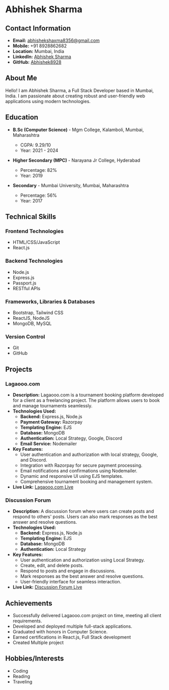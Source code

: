 # Abhishek Sharma

## Contact Information
- **Email:** abhishekshaxma8356@gmail.com
- **Mobile:** +91 8928862682
- **Location:** Mumbai, India
- **LinkedIn:** [Abhishek Sharma](https://www.linkedin.com/in/abhishek-sharma-7b0bbb22b/)
- **GitHub:** [Abhishek8928](https://github.com/Abhishek8928)

## About Me
Hello! I am Abhishek Sharma, a Full Stack Developer based in Mumbai, India. I am passionate about creating robust and user-friendly web applications using modern technologies.

## Education
- **B.Sc (Computer Science)** - Mgm College, Kalamboli, Mumbai, Maharashtra
  - CGPA: 9.29/10
  - Year: 2021 - 2024

- **Higher Secondary (MPC)** - Narayana Jr College, Hyderabad
  - Percentage: 82%
  - Year: 2019

- **Secondary** - Mumbai University, Mumbai, Maharashtra
  - Percentage: 56%
  - Year: 2017

## Technical Skills
### Frontend Technologies
- HTML/CSS/JavaScript
- React.js
### Backend Technologies
- Node.js
- Express.js
- Passport.js
- RESTful APIs
### Frameworks, Libraries & Databases
- Bootstrap, Tailwind CSS
- ReactJS, NodeJS
- MongoDB, MySQL

### Version Control
- Git
- GitHub

## Projects

### Lagaooo.com
- **Description:** Lagaooo.com is a tournament booking platform developed for a client as a freelancing project. The platform allows users to book and manage tournaments seamlessly.
- **Technologies Used:**
  - **Backend:** Express.js, Node.js
  - **Payment Gateway:** Razorpay
  - **Templating Engine:** EJS
  - **Database:** MongoDB
  - **Authentication:** Local Strategy, Google, Discord
  - **Email Service:** Nodemailer
- **Key Features:**
  - User authentication and authorization with local strategy, Google, and Discord.
  - Integration with Razorpay for secure payment processing.
  - Email notifications and confirmations using Nodemailer.
  - Dynamic and responsive UI using EJS templates.
  - Comprehensive tournament booking and management system.
- **Live Link:** [Lagaooo.com Live](#)

### Discussion Forum
- **Description:** A discussion forum where users can create posts and respond to others' posts. Users can also mark responses as the best answer and resolve questions.
- **Technologies Used:**
  - **Backend:** Express.js, Node.js
  - **Templating Engine:** EJS
  - **Database:** MongoDB
  - **Authentication:** Local Strategy
- **Key Features:**
  - User authentication and authorization using Local Strategy.
  - Create, edit, and delete posts.
  - Respond to posts and engage in discussions.
  - Mark responses as the best answer and resolve questions.
  - User-friendly interface for seamless interaction.
- **Live Link:** [Discussion Forum Live](#)

## Achievements
- Successfully delivered Lagaooo.com project on time, meeting all client requirements.
- Developed and deployed multiple full-stack applications.
- Graduated with honors in Computer Science.
- Earned certifications in React.js, Full Stack development
- Created Multiple project

## Hobbies/Interests
- Coding
- Reading
- Traveling

